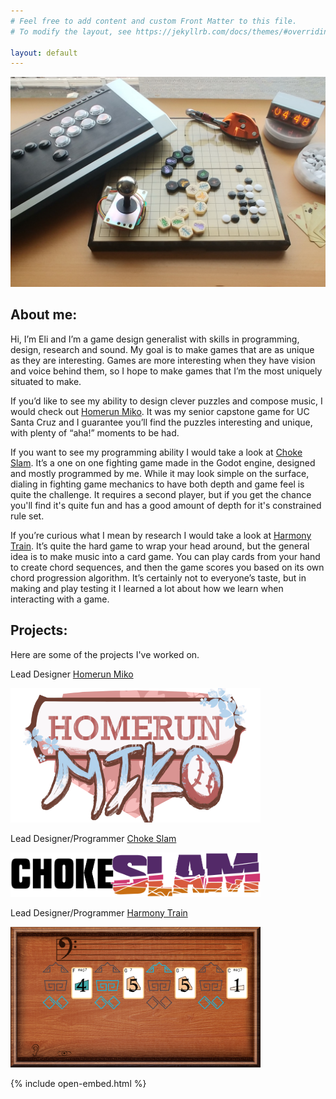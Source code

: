 ```yaml
---
# Feel free to add content and custom Front Matter to this file.
# To modify the layout, see https://jekyllrb.com/docs/themes/#overriding-theme-defaults

layout: default
---
```


![Banner](/assets/img/bg-masthead.jpg)
<h2> About me: </h2>
Hi, I’m Eli and I’m a game design generalist with skills in programming, design, research and sound. My goal is to make games that are as unique as they are interesting. Games are more interesting when they have vision and voice behind them, so I hope to make games that I’m the most uniquely situated to make.

If you’d like to see my ability to design clever puzzles and compose music, I would check out [Homerun Miko](/projects/homerun-miko). It was my senior capstone game for UC Santa Cruz and I guarantee you’ll find the puzzles interesting and unique, with plenty of “aha!” moments to be had.

If you want to see my programming ability I would take a look at [Choke Slam](/projects/choke-slam). It’s a one on one fighting game made in the Godot engine, designed and mostly programmed by me. While it may look simple on the surface, dialing in fighting game mechanics to have both depth and game feel is quite the challenge. It requires a second player, but if you get the chance you'll find it's quite fun and has a good amount of depth for it's constrained rule set.

If you’re curious what I mean by research I would take a look at [Harmony Train](/projects/harmony-train). It’s quite the hard game to wrap your head around, but the general idea is to make music into a card game. You can play cards from your hand to create chord sequences, and then the game scores you based on its own chord progression algorithm. It’s certainly not to everyone’s taste, but in making and play testing it I learned a lot about how we learn when interacting with a game.

## Projects:
Here are some of the projects I've worked on.

Lead Designer
[Homerun Miko](/projects/homerun-miko)

[<img src="/assets/img/thumbnails/homerun-miko.png" alt="drawing" width="400"/>](/projects/homerun-miko)

Lead Designer/Programmer
[Choke Slam](/projects/choke-slam)

[<img src="/assets/img/thumbnails/choke-slam.png" alt="drawing" width="400"/>](/projects/choke-slam)

Lead Designer/Programmer
[Harmony Train](/projects/harmony-train)

[<img src="/assets/img/thumbnails/harmony-train.png" alt="drawing" width="400"/>](/projects/harmony-train)


{% include open-embed.html %}
